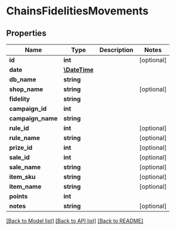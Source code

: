 # ChainsFidelitiesMovements

## Properties
Name | Type | Description | Notes
------------ | ------------- | ------------- | -------------
**id** | **int** |  | [optional] 
**date** | [**\DateTime**](\DateTime.md) |  | 
**db_name** | **string** |  | 
**shop_name** | **string** |  | [optional] 
**fidelity** | **string** |  | 
**campaign_id** | **int** |  | 
**campaign_name** | **string** |  | 
**rule_id** | **int** |  | [optional] 
**rule_name** | **string** |  | [optional] 
**prize_id** | **int** |  | [optional] 
**sale_id** | **int** |  | [optional] 
**sale_name** | **string** |  | [optional] 
**item_sku** | **string** |  | [optional] 
**item_name** | **string** |  | [optional] 
**points** | **int** |  | 
**notes** | **string** |  | [optional] 

[[Back to Model list]](../../README.md#documentation-for-models) [[Back to API list]](../../README.md#documentation-for-api-endpoints) [[Back to README]](../../README.md)

